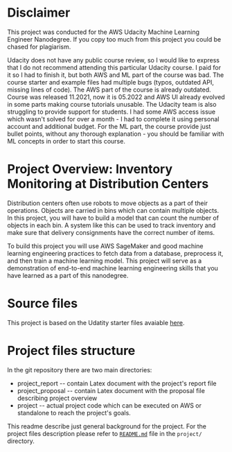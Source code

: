# Disclaimer
This project was conducted for the AWS Udacity Machine Learning Engineer Nanodegree. If you copy too much from this project you could be chased for plagiarism.

Udacity does not have any public course review, so I would like to express that I do not recommend attending this particular Udacity course. I paid for it so I had to finish it, but both AWS and ML part of the course was bad. The course starter and example files had multiple bugs (typos, outdated API, missing lines of code). The AWS part of the course is already outdated. Course was released 11.2021, now it is 05.2022 and AWS UI already evolved in some parts making course tutorials unusable. The Udacity team is also struggling to provide support for students. I had some AWS access issue which wasn't solved for over a month - I had to complete it using personal account and additional budget. For the ML part, the course provide just bullet points, without any thorough explanation - you should be familiar with ML concepts in order to start this course.

# Project Overview: Inventory Monitoring at Distribution Centers
Distribution centers often use robots to move objects as a part of their operations. Objects are carried in bins which can contain multiple objects. In this project, you will have to build a model that can count the number of objects in each bin. A system like this can be used to track inventory and make sure that delivery consignments have the correct number of items.

To build this project you will use AWS SageMaker and good machine learning engineering practices to fetch data from a database, preprocess it, and then train a machine learning model. This project will serve as a demonstration of end-to-end machine learning engineering skills that you have learned as a part of this nanodegree.

# Source files
This project is based on the Udatity starter files avaiable [here](https://github.com/udacity/nd009t-capstone-starter). 

# Project files structure
In the git repository there are two main directories: 
- project_report -- contain Latex document with the project's report file
- project_proposal -- contain Latex document with the proposal file describing project overview
- project -- actual project code which can be executed on AWS or standalone to reach the project's goals.

This readme describe just general background for the project.
For the project files description please refer to [`README.md`](project/README.md) file in the `project/` directory.
